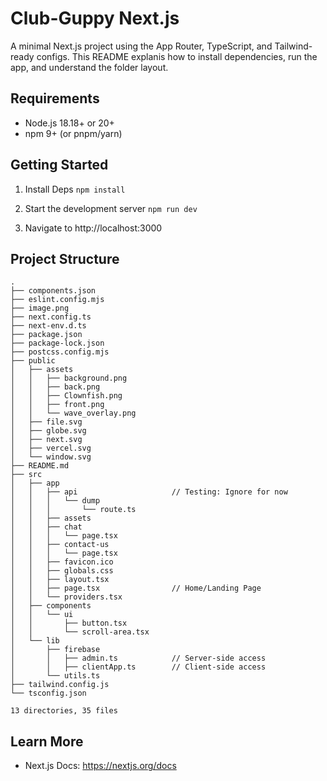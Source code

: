 # Club-Guppy Next.js

A minimal Next.js project using the App Router, TypeScript, and Tailwind-ready configs. This README explanis how to install dependencies, run the app, and understand the folder layout.

## Requirements
- Node.js 18.18+ or 20+
- npm 9+ (or pnpm/yarn)

## Getting Started


1) Install Deps
` npm install `

2) Start the development server `npm run dev`

3) Navigate to http://localhost:3000

## Project Structure
```
.
├── components.json
├── eslint.config.mjs
├── image.png
├── next.config.ts
├── next-env.d.ts
├── package.json
├── package-lock.json
├── postcss.config.mjs
├── public
│   ├── assets
│   │   ├── background.png
│   │   ├── back.png
│   │   ├── Clownfish.png
│   │   ├── front.png
│   │   └── wave_overlay.png
│   ├── file.svg
│   ├── globe.svg
│   ├── next.svg
│   ├── vercel.svg
│   └── window.svg
├── README.md
├── src
│   ├── app
│   │   ├── api                     // Testing: Ignore for now
│   │   │   └── dump
│   │   │       └── route.ts
│   │   ├── assets
│   │   ├── chat
│   │   │   └── page.tsx
│   │   ├── contact-us
│   │   │   └── page.tsx
│   │   ├── favicon.ico
│   │   ├── globals.css
│   │   ├── layout.tsx
│   │   ├── page.tsx                // Home/Landing Page
│   │   └── providers.tsx
│   ├── components
│   │   └── ui
│   │       ├── button.tsx
│   │       └── scroll-area.tsx
│   └── lib
│       ├── firebase
│       │   ├── admin.ts            // Server-side access
│       │   ├── clientApp.ts        // Client-side access
│       └── utils.ts
├── tailwind.config.js
└── tsconfig.json

13 directories, 35 files
```
## Learn More

- Next.js Docs: https://nextjs.org/docs
